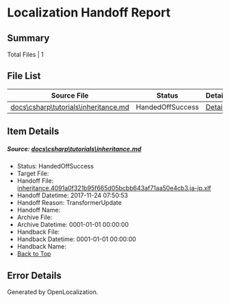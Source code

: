 # <a name='report-top'></a> Localization Handoff Report

## Summary
 Total Files | 1

## File List
 Source File | Status | Details 
 ----------- | ------ | ------- 
 [docs\csharp\tutorials\inheritance.md](https://github.com/OpenLocalizationTestOrg/docs/blob/75444267cc262dcdfc807db05b2441b78c986800/docs/csharp/tutorials/inheritance.md) | HandedOffSuccess | [Details](#0c76bbcc8e60a2739b8c2735b3576842bd4f094218957)

## Item Details
##### <a name='0c76bbcc8e60a2739b8c2735b3576842bd4f094218957'></a> Source: [docs\csharp\tutorials\inheritance.md](https://github.com/OpenLocalizationTestOrg/docs/blob/75444267cc262dcdfc807db05b2441b78c986800/docs/csharp/tutorials/inheritance.md)
* Status: HandedOffSuccess
* Target File: 
* Handoff File: [inheritance.4091a0f321b95f665d05bcbb643af71aa50e4cb3.ja-jp.xlf](https://github.com/OpenLocalizationTestOrg/docs.handoff/blob/6d3e8e543059e3a9bcd59289ac08dad9c9adb62e/ol-handoff/OpenLocalizationTestOrg/docs.ja-jp/master/vbcs_hi-ht/inheritance.4091a0f321b95f665d05bcbb643af71aa50e4cb3.ja-jp.xlf)
* Handoff Datetime: 2017-11-24 07:50:53
* Handoff Reason: TransformerUpdate
* Handoff Name: 
* Archive File: 
* Archive Datetime: 0001-01-01 00:00:00
* Handback File: 
* Handback Datetime: 0001-01-01 00:00:00
* Handback Name: 
* [Back to Top](#report-top)


## Error Details

Generated by OpenLocalization.
